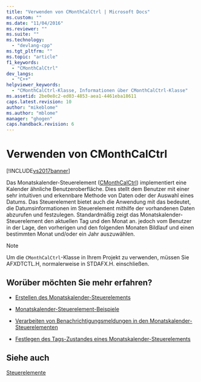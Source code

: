 ```yaml
---
title: "Verwenden von CMonthCalCtrl | Microsoft Docs"
ms.custom: ""
ms.date: "11/04/2016"
ms.reviewer: ""
ms.suite: ""
ms.technology: 
  - "devlang-cpp"
ms.tgt_pltfrm: ""
ms.topic: "article"
f1_keywords: 
  - "CMonthCalCtrl"
dev_langs: 
  - "C++"
helpviewer_keywords: 
  - "CMonthCalCtrl-Klasse, Informationen über CMonthCalCtrl-Klasse"
ms.assetid: 2be0e8c2-ed03-4853-aea1-4461eba18611
caps.latest.revision: 10
author: "mikeblome"
ms.author: "mblome"
manager: "ghogen"
caps.handback.revision: 6
---
```

# Verwenden von CMonthCalCtrl
[!INCLUDE[vs2017banner](../assembler/inline/includes/vs2017banner.md)]

Das Monatskalender\-Steuerelement \([CMonthCalCtrl](../mfc/reference/cmonthcalctrl-class.md)\) implementiert eine Kalender ähnliche Benutzeroberfläche.  Dies stellt dem Benutzer mit einer sehr intuitiven und erkennbare Methode von Daten oder der Auswahl eines Datums.  Das Steuerelement bietet auch die Anwendung mit das bedeutet, die Datumsinformationen im Steuerelement mithilfe der vorhandenen Daten abzurufen und festzulegen.  Standardmäßig zeigt das Monatskalender\-Steuerelement den aktuellen Tag und den Monat an.  jedoch vom Benutzer in der Lage, den vorherigen und den folgenden Monaten Bildlauf und einen bestimmten Monat und\/oder ein Jahr auszuwählen.  
  
> [!NOTE]
>  Um die `CMonthCalCtrl`\-Klasse in Ihrem Projekt zu verwenden, müssen Sie AFXDTCTL.H, normalerweise in STDAFX.H. einschließen.  
  
## Worüber möchten Sie mehr erfahren?  
  
-   [Erstellen des Monatskalender\-Steuerelements](../mfc/creating-the-month-calendar-control.md)  
  
-   [Monatskalender\-Steuerelement\-Beispiele](../mfc/month-calendar-control-examples.md)  
  
-   [Verarbeiten von Benachrichtigungsmeldungen in den Monatskalender\-Steuerelementen](../mfc/processing-notification-messages-in-month-calendar-controls.md)  
  
-   [Festlegen des Tags\-Zustandes eines Monatskalender\-Steuerelements](../mfc/setting-the-day-state-of-a-month-calendar-control.md)  
  
## Siehe auch  
 [Steuerelemente](../mfc/controls-mfc.md)